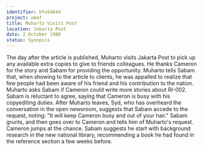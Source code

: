 ```yaml
---
identifier: bfa54b44
project: omaf
title: Muharto Visits Post
location: Jakarta Post
date: 2 October 1988 
status: Synopsis
---
```


The day after the article is published, Muharto visits Jakarta Post to pick up any available extra copies to give to friends colleagues. He thanks Cameron for the story and Sabam for providing the opportunity. Muharto tells Sabam that, when showing to the article to clients, he was appalled to realize that few people had been aware of his friend and his contribution to the nation. Muharto asks Sabam if Cameron could write more stories about RI-002. Sabam is reluctant to agree, saying that Cameron is busy with his copyediting duties. After Muharto leaves, Syd, who has overheard the conversation in the open newsroom, suggests that Sabam accede to the request, noting: "It will keep Cameron busy and out of your hair." Sabam grunts, and then goes over to Cameron and tells him of Muharto's request. Cameron jumps at the chance. Sabam suggests he start with background research in the new national library, recommending a book he had found in the reference section a few weeks before.

